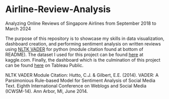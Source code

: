 # Airline-Review-Analysis
Analyzing Online Reviews of Singapore Airlines from September 2018 to March 2024

The purpose of this repository is to showcase my skills in data visualization, dashboard creation, and performing sentiment analysis on written reviews using [NLTK VADER](https://www.nltk.org/api/nltk.sentiment.vader.html) for python (module citation found at bottom of README). The dataset I used for this project can be found [here](https://www.kaggle.com/datasets/kanchana1990/singapore-airlines-reviews) at kaggle.com. Finally, the dashboard which is the culmination of this project can be found [here](https://public.tableau.com/app/profile/travis.wolf1141/viz/AirlineReviews_17187414963740/Dashboard1) on Tableau Public.



NLTK VADER Module Citation:
Hutto, C.J. & Gilbert, E.E. (2014). VADER: A Parsimonious Rule-based Model for Sentiment Analysis of Social Media Text. Eighth International Conference on Weblogs and Social Media (ICWSM-14). Ann Arbor, MI, June 2014.

